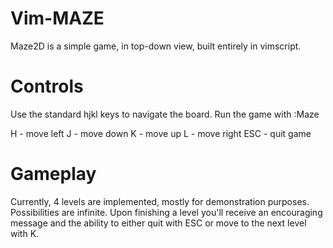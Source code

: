 # Vim-MAZE

Maze2D is a simple game, in top-down view, built entirely in vimscript.

# Controls

Use the standard hjkl keys to navigate the board. Run the game with :Maze

H - move left
J - move down
K - move up
L - move right
ESC - quit game

# Gameplay

Currently, 4 levels are implemented, mostly for demonstration purposes. Possibilities are infinite.
Upon finishing a level you'll receive an encouraging message and the ability to either quit with ESC or move to the next level with K.
